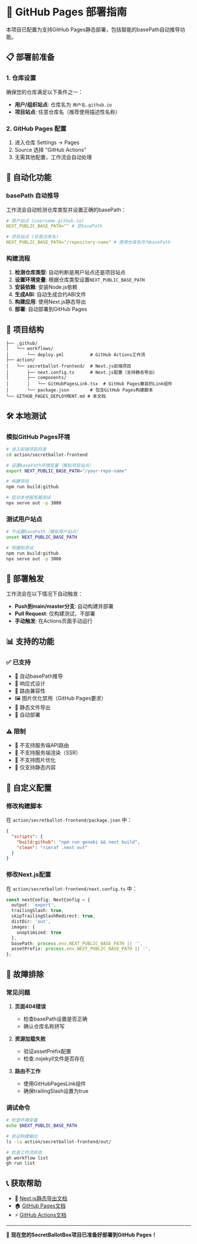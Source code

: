# 🚀 GitHub Pages 部署指南

本项目已配置为支持GitHub Pages静态部署，包括智能的basePath自动推导功能。

## 📋 部署前准备

### 1. 仓库设置

确保您的仓库满足以下条件之一：
- **用户/组织站点**: 仓库名为 `用户名.github.io`
- **项目站点**: 任意仓库名（推荐使用描述性名称）

### 2. GitHub Pages 配置

1. 进入仓库 Settings → Pages
2. Source 选择 "GitHub Actions"
3. 无需其他配置，工作流会自动处理

## 🔧 自动化功能

### basePath 自动推导

工作流会自动检测仓库类型并设置正确的basePath：

```yaml
# 用户站点 (username.github.io)
NEXT_PUBLIC_BASE_PATH="" # 空basePath

# 项目站点 (任意仓库名)
NEXT_PUBLIC_BASE_PATH="/repository-name" # 使用仓库名作为basePath
```

### 构建流程

1. **检测仓库类型**: 自动判断是用户站点还是项目站点
2. **设置环境变量**: 根据仓库类型设置`NEXT_PUBLIC_BASE_PATH`
3. **安装依赖**: 安装Node.js依赖
4. **生成ABI**: 自动生成合约ABI文件
5. **构建应用**: 使用Next.js静态导出
6. **部署**: 自动部署到GitHub Pages

## 📁 项目结构

```
├── .github/
│   └── workflows/
│       └── deploy.yml          # GitHub Actions工作流
├── action/
│   └── secretballot-frontend/  # Next.js前端项目
│       ├── next.config.ts      # Next.js配置（支持静态导出）
│       ├── components/
│       │   └── GitHubPagesLink.tsx  # GitHub Pages兼容的Link组件
│       └── package.json        # 包含GitHub Pages构建脚本
└── GITHUB_PAGES_DEPLOYMENT.md # 本文档
```

## 🛠️ 本地测试

### 模拟GitHub Pages环境

```bash
# 进入前端项目目录
cd action/secretballot-frontend

# 设置basePath环境变量（模拟项目站点）
export NEXT_PUBLIC_BASE_PATH="/your-repo-name"

# 构建项目
npm run build:github

# 启动本地服务器测试
npx serve out -p 3000
```

### 测试用户站点

```bash
# 不设置basePath（模拟用户站点）
unset NEXT_PUBLIC_BASE_PATH

# 构建和测试
npm run build:github
npx serve out -p 3000
```

## 🔄 部署触发

工作流会在以下情况下自动触发：

- **Push到main/master分支**: 自动构建并部署
- **Pull Request**: 仅构建测试，不部署
- **手动触发**: 在Actions页面手动运行

## 📊 支持的功能

### ✅ 已支持
- 🎯 自动basePath推导
- 📱 响应式设计
- 🔗 路由兼容性
- 🖼️ 图片优化禁用（GitHub Pages要求）
- 📄 静态文件导出
- 🚀 自动部署

### ⚠️ 限制
- 🚫 不支持服务端API路由
- 🚫 不支持服务端渲染（SSR）
- 🚫 不支持图片优化
- 📝 仅支持静态内容

## 🔧 自定义配置

### 修改构建脚本

在 `action/secretballot-frontend/package.json` 中：

```json
{
  "scripts": {
    "build:github": "npm run genabi && next build",
    "clean": "rimraf .next out"
  }
}
```

### 修改Next.js配置

在 `action/secretballot-frontend/next.config.ts` 中：

```typescript
const nextConfig: NextConfig = {
  output: 'export',
  trailingSlash: true,
  skipTrailingSlashRedirect: true,
  distDir: 'out',
  images: {
    unoptimized: true
  },
  basePath: process.env.NEXT_PUBLIC_BASE_PATH || '',
  assetPrefix: process.env.NEXT_PUBLIC_BASE_PATH || '',
};
```

## 🐛 故障排除

### 常见问题

1. **页面404错误**
   - 检查basePath设置是否正确
   - 确认仓库名称拼写

2. **资源加载失败**
   - 验证assetPrefix配置
   - 检查.nojekyll文件是否存在

3. **路由不工作**
   - 使用GitHubPagesLink组件
   - 确保trailingSlash设置为true

### 调试命令

```bash
# 检查环境变量
echo $NEXT_PUBLIC_BASE_PATH

# 验证构建输出
ls -la action/secretballot-frontend/out/

# 检查工作流状态
gh workflow list
gh run list
```

## 📞 获取帮助

- 📖 [Next.js静态导出文档](https://nextjs.org/docs/app/building-your-application/deploying/static-exports)
- 🏠 [GitHub Pages文档](https://docs.github.com/en/pages)
- ⚡ [GitHub Actions文档](https://docs.github.com/en/actions)

---

🎉 **现在您的SecretBallotBox项目已准备好部署到GitHub Pages！**
